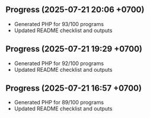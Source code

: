 ## Progress (2025-07-21 20:06 +0700)
- Generated PHP for 93/100 programs
- Updated README checklist and outputs


## Progress (2025-07-21 19:29 +0700)
- Generated PHP for 92/100 programs
- Updated README checklist and outputs
## Progress (2025-07-21 16:57 +0700)
- Generated PHP for 89/100 programs
- Updated README checklist and outputs